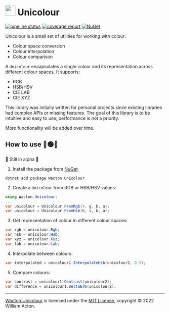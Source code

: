 # <img src="https://gitlab.com/Wacton/Unicolour/-/raw/main/Unicolour/Resources/Unicolour.png" width="32" height="32"> Unicolour
[![pipeline status](https://gitlab.com/Wacton/Unicolour/badges/main/pipeline.svg)](https://gitlab.com/Wacton/Unicolour/-/commits/main)
[![coverage report](https://gitlab.com/Wacton/Unicolour/badges/main/coverage.svg)](https://gitlab.com/Wacton/Unicolour/-/commits/main)
[![NuGet](https://img.shields.io/nuget/v/Wacton.Unicolour.svg?maxAge=2592000)](https://www.nuget.org/packages/Wacton.Unicolour/)

Unicolour is a small set of utilities for working with colour:
- Colour space conversion
- Colour interpolation
- Colour comparison

A `Unicolour` encapsulates a single colour and its representation across different colour spaces. It supports:
- RGB
- HSB/HSV
- CIE LAB
- CIE XYZ

This library was initially written for personal projects since existing libraries had complex APIs or missing features.
The goal of this library is to be intuitive and easy to use; performance is not a priority.

More functionality will be added over time.

## How to use 🔴🟢🔵
🚧 Still in alpha 🚧

1. Install the package from [NuGet](https://www.nuget.org/packages/Wacton.Unicolour/) 
```
dotnet add package Wacton.Unicolour
```

2. Create a `Unicolour` from RGB or HSB/HSV values:
```c#
using Wacton.Unicolour;
...
var unicolour = Unicolour.FromRgb(r, g, b, a);
var unicolour = Unicolour.FromHsb(h, s, b, a);
```

3. Get representation of colour in different colour spaces:
```c#
var rgb = unicolour.Rgb;
var hsb = unicolour.Hsb;
var xyz = unicolour.Xyz;
var lab = unicolour.Lab;
```

4. Interpolate between colours:
```c#
var interpolated = unicolour1.InterpolateHsb(unicolour2, 0.5);
```

5. Compare colours:
```c#
var contrast = unicolour1.Contrast(unicolour2);
var difference = unicolour1.DeltaE76(unicolour2);
```

---

[Wacton.Unicolour](https://gitlab.com/Wacton/Unicolour) is licensed under the [MIT License](https://choosealicense.com/licenses/mit/), copyright © 2022 William Acton.

